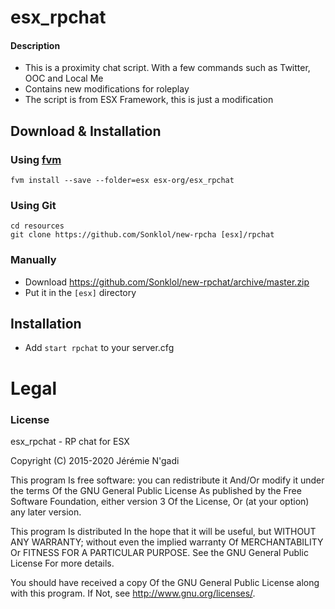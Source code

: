 # esx_rpchat

#### Description
- This is a proximity chat script. With a few commands such as Twitter, OOC and Local Me
- Contains new modifications for roleplay
- The script is from ESX Framework, this is just a modification 

## Download & Installation

### Using [fvm](https://github.com/qlaffont/fvm-installer)
```
fvm install --save --folder=esx esx-org/esx_rpchat
```

### Using Git
```
cd resources
git clone https://github.com/Sonklol/new-rpcha [esx]/rpchat
```

### Manually
- Download https://github.com/Sonklol/new-rpchat/archive/master.zip
- Put it in the `[esx]` directory

## Installation
- Add `start rpchat` to your server.cfg

# Legal
### License
esx_rpchat - RP chat for ESX

Copyright (C) 2015-2020 Jérémie N'gadi

This program Is free software: you can redistribute it And/Or modify it under the terms Of the GNU General Public License As published by the Free Software Foundation, either version 3 Of the License, Or (at your option) any later version.

This program Is distributed In the hope that it will be useful, but WITHOUT ANY WARRANTY; without even the implied warranty Of MERCHANTABILITY Or FITNESS FOR A PARTICULAR PURPOSE. See the GNU General Public License For more details.

You should have received a copy Of the GNU General Public License along with this program. If Not, see http://www.gnu.org/licenses/.
